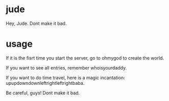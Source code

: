 # jude
Hey, Jude. Dont make it bad.
# usage
If it is the fisrt time you start the server, go to ohmygod to create the world.

If you want to see all entries, remember whoisyourdaddy.

If you want to do time travel, here is a magic incantation: upupdowndownleftrightleftrightbaba.

Be careful, guys! Dont make it bad.
